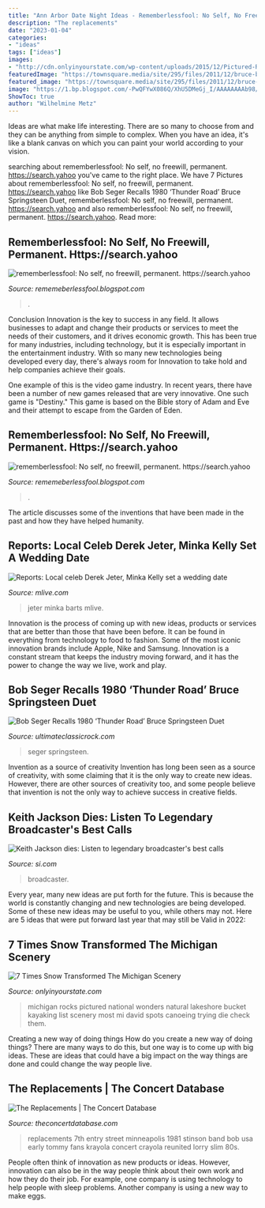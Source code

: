 ```yaml
---
title: "Ann Arbor Date Night Ideas - Rememberlessfool: No Self, No Freewill, Permanent. Https://search.yahoo"
description: "The replacements"
date: "2023-01-04"
categories:
- "ideas"
tags: ["ideas"]
images:
- "http://cdn.onlyinyourstate.com/wp-content/uploads/2015/12/Pictured-Rocks-without-700x525.jpg"
featuredImage: "https://townsquare.media/site/295/files/2011/12/bruce-bob.jpg?w=1200&amp;h=0&amp;zc=1&amp;s=0&amp;a=t&amp;q=89"
featured_image: "https://townsquare.media/site/295/files/2011/12/bruce-bob.jpg?w=1200&amp;h=0&amp;zc=1&amp;s=0&amp;a=t&amp;q=89"
image: "https://1.bp.blogspot.com/-PwQFYwX086Q/XhU5DMeGj_I/AAAAAAAAb98/FDljYklrRTkqqY9VHLgZ0MhGfsipNGc-QCLcBGAsYHQ/w1200-h630-p-k-no-nu/Untitled146.png"
ShowToc: true
author: "Wilhelmine Metz"
---
```



Ideas are what make life interesting. There are so many to choose from and they can be anything from simple to complex. When you have an idea, it's like a blank canvas on which you can paint your world according to your vision.

	

		
searching about rememberlessfool: No self, no freewill, permanent. https://search.yahoo you've came to the right place. We have 7 Pictures about rememberlessfool: No self, no freewill, permanent. https://search.yahoo like Bob Seger Recalls 1980 ‘Thunder Road’ Bruce Springsteen Duet, rememberlessfool: No self, no freewill, permanent. https://search.yahoo and also rememberlessfool: No self, no freewill, permanent. https://search.yahoo. Read more:
		
    
## Rememberlessfool: No Self, No Freewill, Permanent. Https://search.yahoo

<img loading=lazy src="https://1.bp.blogspot.com/-PwQFYwX086Q/XhU5DMeGj_I/AAAAAAAAb98/FDljYklrRTkqqY9VHLgZ0MhGfsipNGc-QCLcBGAsYHQ/w1200-h630-p-k-no-nu/Untitled146.png" onerror="this.onerror=null;this.src='https://tse2.mm.bing.net/th?id=OIP.DneAUqbzKKqWMlF44skBzQHaD4&amp;pid=15.1';" alt="rememberlessfool: No self, no freewill, permanent. https://search.yahoo">

_Source: rememeberlessfool.blogspot.com_

>. 

	

Conclusion
Innovation is the key to success in any field. It allows businesses to adapt and change their products or services to meet the needs of their customers, and it drives economic growth.
This has been true for many industries, including technology, but it is especially important in the entertainment industry. With so many new technologies being developed every day, there's always room for Innovation to take hold and help companies achieve their goals.

One example of this is the video game industry. In recent years, there have been a number of new games released that are very innovative. One such game is "Destiny." This game is based on the Bible story of Adam and Eve and their attempt to escape from the Garden of Eden.

    
## Rememberlessfool: No Self, No Freewill, Permanent. Https://search.yahoo

<img loading=lazy src="https://staticdelivery.nexusmods.com/images/1704/thumbnails/394264-1507523013.jpg" onerror="this.onerror=null;this.src='https://tse1.mm.bing.net/th?id=OIP.dYoYHzFqRlaZ7emQfCb-ZQAAAA&amp;pid=15.1';" alt="rememberlessfool: No self, no freewill, permanent. https://search.yahoo">

_Source: rememeberlessfool.blogspot.com_

>. 

	

The article discusses some of the inventions that have been made in the past and how they have helped humanity.

    
## Reports: Local Celeb Derek Jeter, Minka Kelly Set A Wedding Date

<img loading=lazy src="https://www.mlive.com/resizer/VkgN2m-2YNJMU35husDrFtemniY=/1280x0/smart/advancelocal-adapter-image-uploads.s3.amazonaws.com/image.mlive.com/home/mlive-media/width2048/img/kzgazette_impact/photo/derek-jeter-and-minka-kelly-56539c7c0231f9bb.jpg" onerror="this.onerror=null;this.src='https://tse1.mm.bing.net/th?id=OIP.hRmaMyk5Xh84RnMZVRWpNQHaFo&amp;pid=15.1';" alt="Reports: Local celeb Derek Jeter, Minka Kelly set a wedding date">

_Source: mlive.com_

>jeter minka barts mlive. 

	

Innovation is the process of coming up with new ideas, products or services that are better than those that have been before. It can be found in everything from technology to food to fashion. Some of the most iconic innovation brands include Apple, Nike and Samsung. Innovation is a constant stream that keeps the industry moving forward, and it has the power to change the way we live, work and play.

    
## Bob Seger Recalls 1980 ‘Thunder Road’ Bruce Springsteen Duet

<img loading=lazy src="https://townsquare.media/site/295/files/2011/12/bruce-bob.jpg?w=1200&amp;h=0&amp;zc=1&amp;s=0&amp;a=t&amp;q=89" onerror="this.onerror=null;this.src='https://tse2.mm.bing.net/th?id=OIP.vu70FZzCv9J9QBTA8ki6wwHaE8&amp;pid=15.1';" alt="Bob Seger Recalls 1980 ‘Thunder Road’ Bruce Springsteen Duet">

_Source: ultimateclassicrock.com_

>seger springsteen. 

	

Invention as a source of creativity
Invention has long been seen as a source of creativity, with some claiming that it is the only way to create new ideas. However, there are other sources of creativity too, and some people believe that invention is not the only way to achieve success in creative fields.

    
## Keith Jackson Dies: Listen To Legendary Broadcaster&#039;s Best Calls

<img loading=lazy src="https://www.si.com/.image/t_share/MTY4MDI3MjY4NDUxNjczMzYx/keith-jackson-bear-bryant-abc-sports-1200jpg.jpg" onerror="this.onerror=null;this.src='https://tse3.mm.bing.net/th?id=OIP.aVfPQ_o1xYBqZJBA9PLSxwHaHa&amp;pid=15.1';" alt="Keith Jackson dies: Listen to legendary broadcaster&#039;s best calls">

_Source: si.com_

>broadcaster. 

	

Every year, many new ideas are put forth for the future. This is because the world is constantly changing and new technologies are being developed. Some of these new ideas may be useful to you, while others may not. Here are 5 ideas that were put forward last year that may still be Valid in 2022: 

    
## 7 Times Snow Transformed The Michigan Scenery

<img loading=lazy src="http://cdn.onlyinyourstate.com/wp-content/uploads/2015/12/Pictured-Rocks-without-700x525.jpg" onerror="this.onerror=null;this.src='https://tse2.mm.bing.net/th?id=OIP.5ibGPWjhHXBcSk08AifQYAHaFj&amp;pid=15.1';" alt="7 Times Snow Transformed The Michigan Scenery">

_Source: onlyinyourstate.com_

>michigan rocks pictured national wonders natural lakeshore bucket kayaking list scenery most mi david spots canoeing trying die check them. 

	

Creating a new way of doing things
How do you create a new way of doing things? There are many ways to do this, but one way is to come up with big ideas. These are ideas that could have a big impact on the way things are done and could change the way people live.

    
## The Replacements | The Concert Database

<img loading=lazy src="https://theconcertdatabase.com/sites/theconcertdatabase.com/files/repla.jpg" onerror="this.onerror=null;this.src='https://tse2.mm.bing.net/th?id=OIP.Iy3eRX48a-ivK869xSRzNwHaE8&amp;pid=15.1';" alt="The Replacements | The Concert Database">

_Source: theconcertdatabase.com_

>replacements 7th entry street minneapolis 1981 stinson band bob usa early tommy fans krayola concert crayola reunited lorry slim 80s. 

	

People often think of innovation as new products or ideas. However, innovation can also be in the way people think about their own work and how they do their job. For example, one company is using technology to help people with sleep problems. Another company is using a new way to make eggs.

